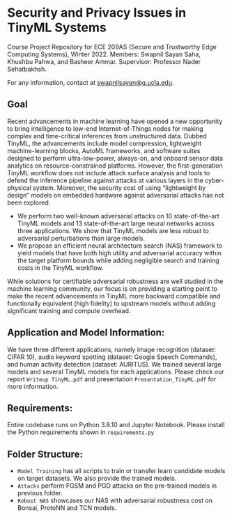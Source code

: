 # Security and Privacy Issues in TinyML Systems
Course Project Repository for ECE 209AS (Secure and Trustworthy Edge Computing Systems), Winter 2022. Members: Swapnil Sayan Saha, Khushbu Pahwa, and Basheer Ammar. Supervisor: Professor Nader Sehatbakhsh.

For any information, contact at swapnilsayan@g.ucla.edu. 

## Goal
Recent advancements in machine learning have opened a new opportunity to bring intelligence to low-end Internet-of-Things nodes for making complex and time-critical inferences from unstructured data. Dubbed TinyML, the advancements include model compression, lightweight machine-learning blocks, AutoML frameworks, and software suites designed to perform ultra-low-power, always-on, and onboard sensor data analytics on resource-constrained platforms. However, the first-generation TinyML workflow does not include attack surface analysis and tools to defend the inference pipeline against attacks at various layers in the cyber-physical system. Moreover, the security cost of using “lightweight by design” models on embedded hardware against adversarial attacks has not been explored.
* We perform two well-known adversarial attacks on 10 state-of-the-art TinyML models and 13 state-of-the-art
large neural networks across three applications. We show that TinyML models are less robust to adversarial
perturbations than large models.
* We propose an efficient neural architecture search (NAS) framework to yield models that have both high
utility and adversarial accuracy within the target platform bounds while adding negligible search and training
costs in the TinyML workflow.

While solutions for certifiable adversarial robustness are well studied in the machine learning community, our focus is on providing a starting point to make the recent advancements in TinyML more backward compatible and functionally equivalent (high fidelity) to upstream models without adding significant training and compute overhead.

## Application and Model Information:
We have three different applications, namely image recognition (dataset: CIFAR 10), audio keyword spotting (dataset: Google Speech Commands), and human activity detection (dataset: AURITUS). We trained several large models and several TinyML models for each applications. Please check our report ```Writeup TinyML.pdf``` and presentation ```Presentation_TinyML.pdf``` for more information.

## Requirements:

Entire codebase runs on Python 3.8.10 and Jupyter Notebook. Please install the Python requirements shown in ```requirements.py```

## Folder Structure:
* ```Model Training``` has all scripts to train or transfer learn candidate models on target datasets. We also provide the trained models.
* ```Attacks``` perform FGSM and PGD attacks on the pre-trained models in previous folder.
* ```Robust NAS``` showcases our NAS with adversarial robustness cost on Bonsai, ProtoNN and TCN models.




